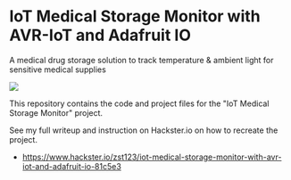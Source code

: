 # IoT Medical Storage Monitor with AVR-IoT and Adafruit IO

A medical drug storage solution to track temperature & ambient light for sensitive medical supplies

![](https://hackster.imgix.net/uploads/attachments/1236722/cover-image_k7bycztqXu.gif)

This repository contains the code and project files for the "IoT Medical Storage Monitor" project.

See my full writeup and instruction on Hackster.io on how to recreate the project.

- https://www.hackster.io/zst123/iot-medical-storage-monitor-with-avr-iot-and-adafruit-io-81c5e3
